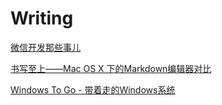 # Writing
[微信开发那些事儿](developing-on-weixin.md)

[书写至上——Mac OS X 下的Markdown编辑器对比](markdown-editors.md)

[Windows To Go - 带着走的Windows系统](windows-to-go-on-macbook-pro.md)